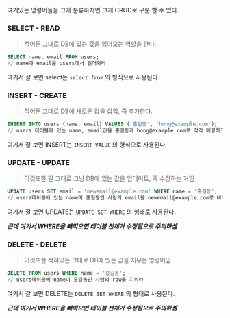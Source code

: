 여기있는 명령어들을 크게 분류하자면 크게 CRUD로 구분 할 수 있다.

### SELECT - READ

> 적어둔 그대로 DB에 있는 값을 읽어오는 역할을 한다.

```sql
SELECT name, email FROM users;
// name과 email을 users에서 읽어와라
```

여기서 잘 보면 select는 `select from` 의 형식으로 사용된다.

### INSERT - CREATE

> 적어둔 그대로 DB에 새로운 값을 삽입, 즉 추가한다.

```sql
INSERT INTO users (name, email) VALUES ('홍길동', 'hong@example.com');
// users 테이블에 있는 name, email값을 홍길동과 hong@example.com로 각각 매핑하고 하나의 row를 추가해라
```

여기서 잘 보면 INSERT는 `INSERT VALUE` 의 형식으로 사용된다.

### UPDATE - UPDATE

> 이것또한 말 그대로 그냥 DB에 있는 값을 업데이트, 즉 수정하는 거임

```sql
UPDATE users SET email = 'newemail@example.com' WHERE name = '홍길동';
// users테이블에 있는 name이 홍길동인 사람의 email을 newemail@example.com로 바꿔라
```

여기서 잘 보면 UPDATE는 `UPDATE SET WHERE` 의 형태로 사용된다.

_**근데 여기서 WHERE을 빼먹으면 테이블 전체가 수정됨으로 주의하셈**_

### DELETE - DELETE

> 이것또한 적혀있는 그대로 DB에 있는 값을 지우는 명령어임

```sql
DELETE FROM users WHERE name = '홍길동';
// users테이블에 name이 홍길동인 사람의 row를 지워라
```

여기서 잘 보면 DELETE는 `DELETE SET WHERE` 의 형태로 사용된다.

_**근데 여기서 WHERE을 빼먹으면 테이블 전체가 수정됨으로 주의하셈**_
